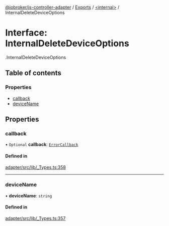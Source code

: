 [@iobroker/js-controller-adapter](../README.md) / [Exports](../modules.md) / [<internal\>](../modules/internal_.md) / InternalDeleteDeviceOptions

# Interface: InternalDeleteDeviceOptions

[<internal>](../modules/internal_.md).InternalDeleteDeviceOptions

## Table of contents

### Properties

- [callback](internal_.InternalDeleteDeviceOptions.md#callback)
- [deviceName](internal_.InternalDeleteDeviceOptions.md#devicename)

## Properties

### callback

• `Optional` **callback**: [`ErrorCallback`](../modules/internal_.md#errorcallback)

#### Defined in

[adapter/src/lib/_Types.ts:358](https://github.com/ioBroker/ioBroker.js-controller/blob/9bd0ce3f/packages/adapter/src/lib/_Types.ts#L358)

___

### deviceName

• **deviceName**: `string`

#### Defined in

[adapter/src/lib/_Types.ts:357](https://github.com/ioBroker/ioBroker.js-controller/blob/9bd0ce3f/packages/adapter/src/lib/_Types.ts#L357)
